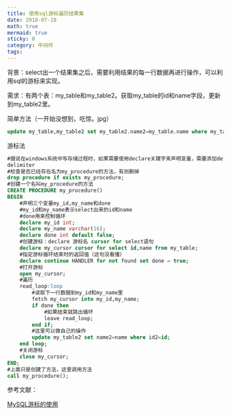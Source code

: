 ```yaml
---
title: 使用sql游标遍历结果集
date: 2018-07-18
math: true
mermaid: true
sticky: 0
category: 中间件
tags:
---
```


背景：select出一个结果集之后，需要利用结果的每一行数据再进行操作，可以利用sql的游标来实现。

需求：有两个表：my_table和my_table2。获取my_table的id和name字段，更新到my_table2里。

简单方法（一开始没想到，吃惊。jpg）
```sql
update my_table,my_table2 set my_table2.name2=my_table.name where my_table.id=my_table2.id2
```

游标法
```sql
#据说在windows系统中写存储过程时，如果需要使用declare关键字来声明变量，需要添加delimiter关键字，否则会报错。但是没验证过，但起码加了不会报错。
delimiter
#检查是否已经存在名为my_procedure的方法，有则删掉
drop procedure if exists my_procedure;
#创建一个名叫my_procedure的方法
CREATE PROCEDURE my_procedure()
BEGIN
    #声明三个变量my_id,my_name和done
    #my_id和my_name表示select出来的id和name
    #done用来控制循环
    declare my_id int;
    declare my_name varchar(16);
    declare done int default false;
    #创建游标：declare 游标名 cursor for select语句
    declare my_cursor cursor for select id,name from my_table;
    #指定游标循环结束时的返回值（这句没看懂）
    declare continue HANDLER for not found set done = true;
    #打开游标
    open my_cursor;
    #遍历
    read_loop:loop
        #读取下一行数据到my_id和my_name里
        fetch my_cursor into my_id,my_name;
        if done then
            #如果结束就跳出循环
            leave read_loop;
        end if;
        #这里可以做自己的操作
        update my_table2 set name2=name where id2=id;
    end loop;
    #关闭游标
    close my_cursor;
END;
#上面只是创建了方法，这里调用方法
call my_procedure();
```

参考文献：

[MySQL游标的使用](https://www.jianshu.com/p/f9dcfc14e0b6 "MySQL游标的使用")